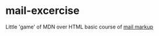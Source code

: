 # mail-excercise
Little 'game' of MDN over HTML basic course of <a href="https://developer.mozilla.org/zh-CN/docs/Learn/HTML/Introduction_to_HTML/Marking_up_a_letter" title="Try it?">mail markup</a>
